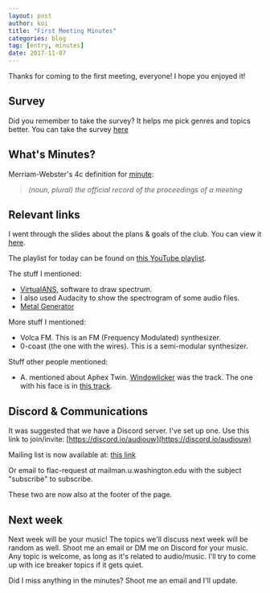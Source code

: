 ```yaml
---
layout: post
author: koi
title: "First Meeting Minutes"
categories: blog
tag: [entry, minutes]
date: 2017-11-07
---
```


Thanks for coming to the first meeting, everyone! I hope you enjoyed it!

## Survey

Did you remember to take the survey? It helps me pick genres and topics better. You can take the survey [here](https://goo.gl/forms/3IzeAnAb8EYhKkM83)

## What's Minutes?

Merriam-Webster's 4c definition for [minute](https://www.merriam-webster.com/dictionary/minute):
> _(noun, plural) the official record of the proceedings of a meeting_

## Relevant links

I went through the slides about the plans & goals of the club. You can view it [here](https://docs.google.com/a/uw.edu/presentation/d/1HBT3NpLsR1zEH_XOl7banMkWE0-KbYkncdyibabBcd0/edit?usp=sharing).

The playlist for today can be found on [this YouTube playlist](https://www.youtube.com/playlist?list=PLl_XtL6JJPKScJEnbrmdLORUZ4fe4VM9Q).

The stuff I mentioned:

* [VirtualANS](www.warmplace.ru/soft/ans/), software to draw spectrum. 
* I also used Audacity to show the spectrogram of some audio files.
* [Metal Generator](https://djen.co/)

More stuff I mentioned:

* Volca FM. This is an FM (Frequency Modulated) synthesizer.
* 0-coast (the one with the wires). This is a semi-modular synthesizer.

Stuff other people mentioned:

* A. mentioned about Aphex Twin. [Windowlicker](https://www.youtube.com/watch?v=FATTzbm78cc) was the track. The one with his face is in [this track](https://www.youtube.com/watch?v=M9xMuPWAZW8).

## Discord & Communications

It was suggested that we have a Discord server. I've set up one. Use this link to join/invite: [https://discord.io/audiouw](https://discord.io/audiouw) 

Mailing list is now available at: [this link](https://mailman1.u.washington.edu/mailman/listinfo/flac)

Or email to flac-request *at* mailman.u.washington.edu with the subject "subscribe" to subscribe.

These two are now also at the footer of the page.

## Next week

Next week will be your music! The topics we'll discuss next week will be random as well. Shoot me an email or DM me on Discord for your music. Any topic is welcome, as long as it's related to audio/music. I'll try to come up with ice breaker topics if it gets quiet.

Did I miss anything in the minutes? Shoot me an email and I'll update.